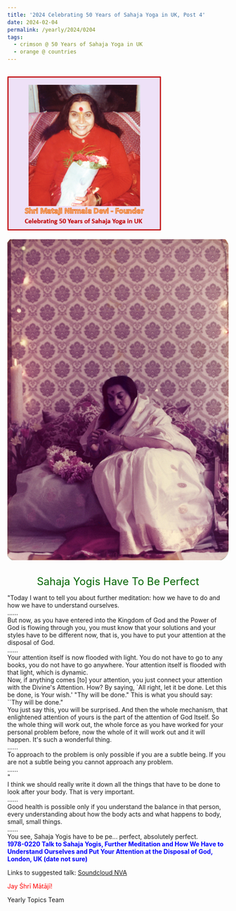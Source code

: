 ```yaml
---
title: '2024 Celebrating 50 Years of Sahaja Yoga in UK, Post 4'
date: 2024-02-04
permalink: /yearly/2024/0204
tags:
  - crimson @ 50 Years of Sahaja Yoga in UK
  - orange @ countries
---
```


<br>
<div style="text-align: left"><img src="/images/50YearsUK.png" width="350" /></div><br>

<div style="text-align: center"><img src="/images/image1322_1978_0505_Yogi_Mahajan_Collection.jpg" /></div>

<br>
<p style="color:DarkGreen; text-align:center">
<font size="+2"><b></b>Sahaja Yogis Have To Be Perfect<br></font>
</p>

<p>
"Today I want to tell you about further meditation: how we have to do and how we have to understand ourselves.<br>
......<br>
But now, as you have entered into the Kingdom of God and the Power of God is flowing through you, you must know that your solutions and your styles have to be different now, that is, you have to put your attention at the disposal of God.<br>
......<br>
Your attention itself is now flooded with light. You do not have to go to any books, you do not have to go anywhere. Your attention itself is flooded with that light, which is dynamic.<br>
Now, if anything comes [to] your attention, you just connect your attention with the Divine's Attention. How? By saying, `All right, let it be done. Let this be done, is Your wish.' "Thy will be done." This is what you should say: ``Thy will be done."<br>
You just say this, you will be surprised. And then the whole mechanism, that enlightened attention of yours is the part of the attention of God Itself. So the whole thing will work out, the whole force as you have worked for your personal problem before, now the whole of it will work out and it will happen. It's such a wonderful thing.<br>
......<br>
To approach to the problem is only possible if you are a subtle being. If you are not a subtle being you cannot approach any problem.<br>
......<br>"<br>
I think we should really write it down all the things that have to be done to look after your body. That is very important.<br>
......<br>
Good health is possible only if you understand the balance in that person, every understanding about how the body acts and what happens to body, small, small things.<br>
......<br>
You see, Sahaja Yogis have to be pe... perfect, absolutely perfect.<br>
<font color="blue"><b>1978-0220 Talk to Sahaja Yogis, Further Meditation and How We Have to Understand Ourselves and Put Your Attention at the Disposal of God, London, UK (date not sure)</b></font><br>
</p>

Links to suggested talk: <a href="https://soundcloud.com/nirmala-vidya-portal/1978-0220-deeper-meditation-uk"> Soundcloud NVA</a><br>

<p style="color:red;">Jay Śhrī Mātājī!<br></p>

<p>Yearly Topics Team</p>